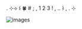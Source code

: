    .  ⊹⟢  ꒰ 🍀  #  ; ,    1 2 3 !    ,      ..  ꒱ , .   ⊹
  
   
   
   
   
   
   
   ![images](https://github.com/user-attachments/assets/ce7c7507-2906-4d0d-be13-b2dda04401ed)
